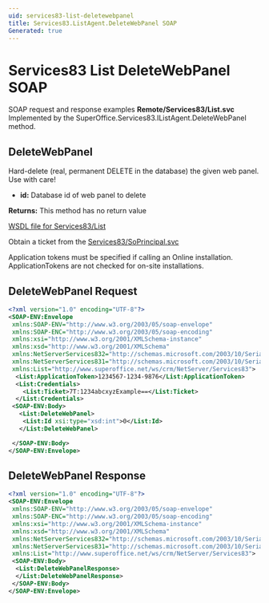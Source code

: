 ```yaml
---
uid: services83-list-deletewebpanel
title: Services83.ListAgent.DeleteWebPanel SOAP
Generated: true
---
```


# Services83 List DeleteWebPanel SOAP

SOAP request and response examples **Remote/Services83/List.svc**
Implemented by the <see cref="M:SuperOffice.Services83.IListAgent.DeleteWebPanel">SuperOffice.Services83.IListAgent.DeleteWebPanel</see> method.

## DeleteWebPanel

Hard-delete (real, permanent DELETE in the database) the given web panel. Use with care!

* **id:** Database id of web panel to delete

**Returns:** This method has no return value


[WSDL file for Services83/List](../Services83-List.md)

Obtain a ticket from the [Services83/SoPrincipal.svc](../SoPrincipal/SoPrincipal.md)

Application tokens must be specified if calling an Online installation. ApplicationTokens are not checked for on-site installations.

## DeleteWebPanel Request

```xml
<?xml version="1.0" encoding="UTF-8"?>
<SOAP-ENV:Envelope
 xmlns:SOAP-ENV="http://www.w3.org/2003/05/soap-envelope"
 xmlns:SOAP-ENC="http://www.w3.org/2003/05/soap-encoding"
 xmlns:xsi="http://www.w3.org/2001/XMLSchema-instance"
 xmlns:xsd="http://www.w3.org/2001/XMLSchema"
 xmlns:NetServerServices832="http://schemas.microsoft.com/2003/10/Serialization/Arrays"
 xmlns:NetServerServices831="http://schemas.microsoft.com/2003/10/Serialization/"
 xmlns:List="http://www.superoffice.net/ws/crm/NetServer/Services83">
  <List:ApplicationToken>1234567-1234-9876</List:ApplicationToken>
  <List:Credentials>
    <List:Ticket>7T:1234abcxyzExample==</List:Ticket>
  </List:Credentials>
 <SOAP-ENV:Body>
   <List:DeleteWebPanel>
    <List:Id xsi:type="xsd:int">0</List:Id>
   </List:DeleteWebPanel>

 </SOAP-ENV:Body>
</SOAP-ENV:Envelope>

```


## DeleteWebPanel Response

```xml
<?xml version="1.0" encoding="UTF-8"?>
<SOAP-ENV:Envelope
 xmlns:SOAP-ENV="http://www.w3.org/2003/05/soap-envelope"
 xmlns:SOAP-ENC="http://www.w3.org/2003/05/soap-encoding"
 xmlns:xsi="http://www.w3.org/2001/XMLSchema-instance"
 xmlns:xsd="http://www.w3.org/2001/XMLSchema"
 xmlns:NetServerServices832="http://schemas.microsoft.com/2003/10/Serialization/Arrays"
 xmlns:NetServerServices831="http://schemas.microsoft.com/2003/10/Serialization/"
 xmlns:List="http://www.superoffice.net/ws/crm/NetServer/Services83">
 <SOAP-ENV:Body>
  <List:DeleteWebPanelResponse>
  </List:DeleteWebPanelResponse>
 </SOAP-ENV:Body>
</SOAP-ENV:Envelope>

```

